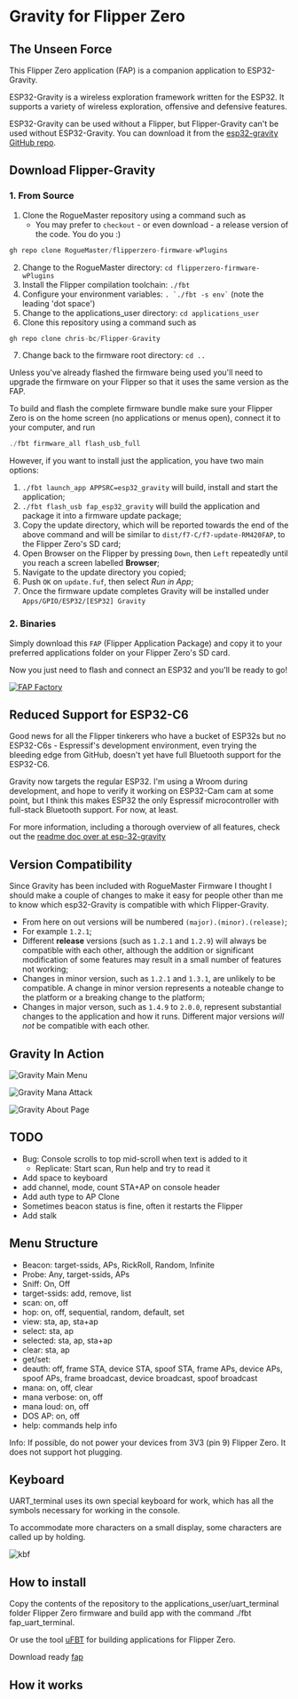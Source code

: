 # Gravity for Flipper Zero
## The Unseen Force

This Flipper Zero application (FAP) is a companion application to ESP32-Gravity.

ESP32-Gravity is a wireless exploration framework written for the ESP32. It
supports a variety of wireless exploration, offensive and defensive features.

ESP32-Gravity can be used without a Flipper, but Flipper-Gravity can't be used
without ESP32-Gravity. You can download it from the [esp32-gravity GitHub repo](https://github.com/chris-bc/esp32-gravity).

## Download Flipper-Gravity

### 1. From Source

1. Clone the RogueMaster repository using a command such as
    * You may prefer to `checkout` - or even download - a release version of the code. You do you :)
```c
gh repo clone RogueMaster/flipperzero-firmware-wPlugins
```
2. Change to the RogueMaster directory: `cd flipperzero-firmware-wPlugins`
3. Install the Flipper compilation toolchain: `./fbt`
4. Configure your environment variables: `` . `./fbt -s env` `` (note the leading 'dot space')
5. Change to the applications_user directory: `cd applications_user`
6. Clone this repository using a command such as 
```c
gh repo clone chris-bc/Flipper-Gravity
```
7. Change back to the firmware root directory: `cd ..`

Unless you've already flashed the firmware being used you'll need to upgrade the firmware on your Flipper so that it uses the same version as the FAP.

To build and flash the complete firmware bundle make sure your
Flipper Zero is on the home screen (no applications or menus open),
connect it to your computer, and run
```c
./fbt firmware_all flash_usb_full
```

However, if you want to install just the application, you have two main options:
1. `./fbt launch_app APPSRC=esp32_gravity` will build, install and start the application;
2. `./fbt flash_usb fap_esp32_gravity` will build the application and package it into a firmware update package;
3. Copy the update directory, which will be reported towards the end of the above command and will be similar to `dist/f7-C/f7-update-RM420FAP`, to the Flipper Zero's SD card;
4. Open Browser on the Flipper by pressing `Down`, then `Left` repeatedly until you reach a screen labelled **Browser**;
5. Navigate to the update directory you copied;
6. Push `OK` on `update.fuf`, then select *Run in App*;
7. Once the firmware update completes Gravity will be installed under `Apps/GPIO/ESP32/[ESP32] Gravity`


### 2. Binaries

Simply download this `FAP` (Flipper Application Package) and copy it to your
preferred applications folder on your Flipper Zero's SD card.

Now you just need to flash and connect an ESP32 and you'll be ready to go!

[![FAP Factory](https://flipc.org/api/v1/cool4uma/UART_Terminal/badge?firmware=unleashed)](https://flipc.org/chris-bc/Flipper-Gravity?firmware=roguemaster)


## Reduced Support for ESP32-C6

Good news for all the Flipper tinkerers who have a bucket of ESP32s but
no ESP32-C6s - Espressif's development environment, even trying the
bleeding edge from GitHub, doesn't yet have full Bluetooth support
for the ESP32-C6.

Gravity now targets the regular ESP32. I'm using a Wroom during development,
and hope to verify it working on ESP32-Cam cam at some point, but I think
this makes ESP32 the only Espressif microcontroller with full-stack Bluetooth
support. For now, at least.

For more information, including a thorough overview of all features,
check out the [readme doc over at esp-32-gravity](https://github.com/chris-bc/esp32-gravity/blob/main/README.md)


## Version Compatibility

Since Gravity has been included with RogueMaster Firmware I thought I should
make a couple of changes to make it easy for people other than me to know
which esp32-Gravity is compatible with which Flipper-Gravity.

* From here on out versions will be numbered `(major).(minor).(release)`;
* For example `1.2.1`;
* Different **release** versions (such as `1.2.1` and `1.2.9`) will always be compatible with each other, although the addition or significant modification of some features may result in a small number of features not working;
* Changes in minor version, such as `1.2.1` and `1.3.1`, are unlikely to be compatible. A change in minor version represents a noteable change to the platform or a breaking change to the platform;
* Changes in major verson, such as `1.4.9` to `2.0.0`, represent substantial changes to the application and how it runs. Different major versions *will not* be compatible with each other.


## Gravity In Action

![Gravity Main Menu](https://github.com/chris-bc/flipper-gravity/blob/main/flip-grav-mainmenu.png)

![Gravity Mana Attack](https://github.com/chris-bc/flipper-gravity/blob/main/flip-grav-mana.jpg)

![Gravity About Page](https://github.com/chris-bc/flipper-gravity/blob/main/flip-grav-about.png)


## TODO
* Bug: Console scrolls to top mid-scroll when text is added to it
    * Replicate: Start scan, Run help and try to read it
* Add space to keyboard
* add channel, mode, count STA+AP on console header
* Add auth type to AP Clone
* Sometimes beacon status is fine, often it restarts the Flipper
* Add stalk

## Menu Structure
* Beacon: target-ssids, APs, RickRoll, Random, Infinite
* Probe: Any, target-ssids, APs
* Sniff: On, Off
* target-ssids: add, remove, list
* scan: on, off
* hop: on, off, sequential, random, default, set
* view: sta, ap, sta+ap
* select: sta, ap
* selected: sta, ap, sta+ap
* clear: sta, ap
* get/set: <variables>
* deauth: off, frame STA, device STA, spoof STA, frame APs, device APs, spoof APs, frame broadcast, device broadcast, spoof broadcast
* mana: on, off, clear
* mana verbose: on, off
* mana loud: on, off
* DOS AP: on, off
* help: commands help info


Info: If possible, do not power your devices from 3V3 (pin 9) Flipper Zero. It does not support hot plugging.

## Keyboard
UART_terminal uses its own special keyboard for work, which has all the symbols necessary for working in the console.

To accommodate more characters on a small display, some characters are called up by holding.

![kbf](https://user-images.githubusercontent.com/122148894/212286637-7063f1ee-c6ff-46b9-8dc5-79a5f367fab1.png)

## How to install
Copy the contents of the repository to the applications_user/uart_terminal folder Flipper Zero firmware and build app with the command ./fbt fap_uart_terminal.

Or use the tool [uFBT](https://github.com/flipperdevices/flipperzero-ufbt) for building applications for Flipper Zero.

Download ready [fap](https://github.com/playmean/fap-list)

## How it works

